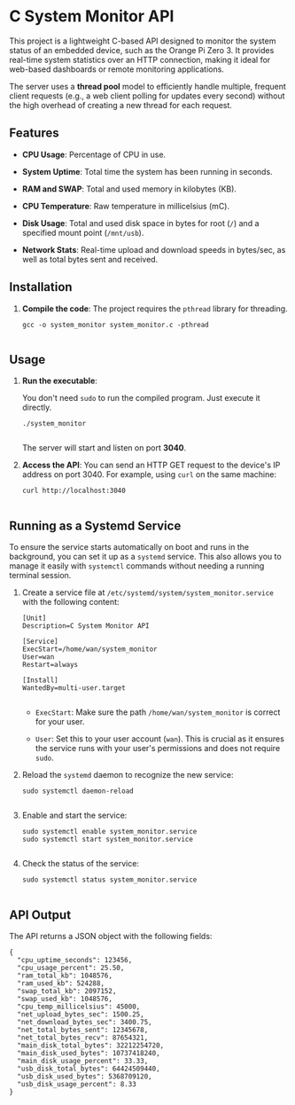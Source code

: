 # C System Monitor API

This project is a lightweight C-based API designed to monitor the system status of an embedded device, such as the Orange Pi Zero 3. It provides real-time system statistics over an HTTP connection, making it ideal for web-based dashboards or remote monitoring applications.

The server uses a **thread pool** model to efficiently handle multiple, frequent client requests (e.g., a web client polling for updates every second) without the high overhead of creating a new thread for each request.

## Features

* **CPU Usage**: Percentage of CPU in use.

* **System Uptime**: Total time the system has been running in seconds.

* **RAM and SWAP**: Total and used memory in kilobytes (KB).

* **CPU Temperature**: Raw temperature in millicelsius (mC).

* **Disk Usage**: Total and used disk space in bytes for root (`/`) and a specified mount point (`/mnt/usb`).

* **Network Stats**: Real-time upload and download speeds in bytes/sec, as well as total bytes sent and received.

## Installation

1. **Compile the code**: The project requires the `pthread` library for threading.

   ```
   gcc -o system_monitor system_monitor.c -pthread


   ```

## Usage

1. **Run the executable**:

   You don't need `sudo` to run the compiled program. Just execute it directly.

   ```
   ./system_monitor


   ```

   The server will start and listen on port **3040**.

2. **Access the API**: You can send an HTTP GET request to the device's IP address on port 3040. For example, using `curl` on the same machine:

   ```
   curl http://localhost:3040


   ```

## Running as a Systemd Service

To ensure the service starts automatically on boot and runs in the background, you can set it up as a `systemd` service. This also allows you to manage it easily with `systemctl` commands without needing a running terminal session.

1. Create a service file at `/etc/systemd/system/system_monitor.service` with the following content:

   ```
   [Unit]
   Description=C System Monitor API

   [Service]
   ExecStart=/home/wan/system_monitor
   User=wan
   Restart=always

   [Install]
   WantedBy=multi-user.target


   ```

   * `ExecStart`: Make sure the path `/home/wan/system_monitor` is correct for your user.

   * `User`: Set this to your user account (`wan`). This is crucial as it ensures the service runs with your user's permissions and does not require `sudo`.

2. Reload the `systemd` daemon to recognize the new service:

   ```
   sudo systemctl daemon-reload


   ```

3. Enable and start the service:

   ```
   sudo systemctl enable system_monitor.service
   sudo systemctl start system_monitor.service


   ```

4. Check the status of the service:

   ```
   sudo systemctl status system_monitor.service


   ```

## API Output

The API returns a JSON object with the following fields:

```
{
  "cpu_uptime_seconds": 123456,
  "cpu_usage_percent": 25.50,
  "ram_total_kb": 1048576,
  "ram_used_kb": 524288,
  "swap_total_kb": 2097152,
  "swap_used_kb": 1048576,
  "cpu_temp_millicelsius": 45000,
  "net_upload_bytes_sec": 1500.25,
  "net_download_bytes_sec": 3400.75,
  "net_total_bytes_sent": 12345678,
  "net_total_bytes_recv": 87654321,
  "main_disk_total_bytes": 32212254720,
  "main_disk_used_bytes": 10737418240,
  "main_disk_usage_percent": 33.33,
  "usb_disk_total_bytes": 64424509440,
  "usb_disk_used_bytes": 5368709120,
  "usb_disk_usage_percent": 8.33
}
